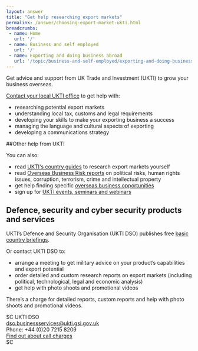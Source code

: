 ```yaml
---
layout: answer
title: "Get help researching export markets"
permalink: /answer/choosing-export-market-ukti.html
breadcrumbs:
 - name: Home
   url: '/'
 - name: Business and self employed
   url: '/'
 - name: Exporting and doing business abroad
   url: '/topic/business-and-self-employed/exporting-and-doing-business-abroad.html'
---
```


Get advice and support from UK Trade and Investment (UKTI) to grow your business overseas. 

[Contact your local UKTI office](https://www.contactus.ukti.gov.uk/office-finder/) to get help with:

- researching potential export markets
- understanding local tax, customs and legal requirements
- developing your skills to make your exporting business a success 
- managing the language and cultural aspects of exporting
- developing a communications strategy

##Other help from UKTI

You can also:

- read [UKTI's country guides](https://www.gov.uk/government/collections/exporting-country-guides) to research export markets yourself
- read [Overseas Business Risk reports](https://www.gov.uk/government/collections/overseas-business-risk) on political risks, human rights issues, corruption, terrorism, crime and intellectual property
- get help finding specific [overseas business opportunities](https://govuk-import-export.herokuapp.com/start/find-overseas-business-opportunities.html)
- sign up for [UKTI events, seminars and webinars](https://www.events.ukti.gov.uk)

## Defence, security and cyber security products and services

UKTI’s Defence and Security Organisation (UKTI DSO) publishes free [basic country briefings](https://www.gov.uk/government/collections/defence-and-security-exporting-country-briefings-and-reports). 

Or contact UKTI DSO to:

- arrange a meeting to get military advice on your product’s capabilities and export potential
- order detailed and custom research reports on export markets (including political, technological, legal and economic analysis)
- get help with photo shoots and promotional videos

There’s a charge for detailed reports, custom reports and help with photo shoots and promotional videos.

$C
UKTI DSO<br>
<dso.businessservices@ukti.gsi.gov.uk><br>
Phone: +44 (0)20 7215 8209<br>
[Find out about call charges](/call-charges)<br>
$C
